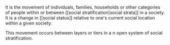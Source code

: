 It is the movement of individuals, families, households or other categories of people within or between [[social stratification|social strata]] in a society. It is a change in [[social status]] relative to one's current social location within a given society.

This movement occurs between layers or tiers in a n open system of social stratification.